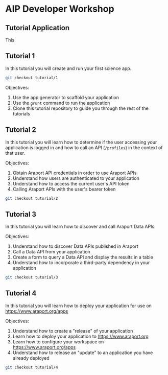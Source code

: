 # AIP Developer Workshop

## Tutorial Application

This 

## Tutorial 1

In this tutorial you will create and run your first science app.

```bash
git checkout tutorial/1
```

Objectives:

1. Use the app generator to scaffold your application
2. Use the `grunt` command to run the application
3. Clone this tutorial repository to guide you through the rest of the tutorials

## Tutorial 2

In this tutorial you will learn how to determine if the user accessing your
application is logged in and how to call an API (`/profiles`) in the context
of that user.

Objectives:

1. Obtain Araport API credentials in order to use Araport APIs
2. Understand how users are authenticated to your application
3. Understand how to access the current user's API token
4. Calling Araport APIs with the user's bearer token

```bash
git checkout tutorial/2
```

## Tutorial 3

In this tutorial you will learn how to discover and call Araport Data APIs.

Objectives:

1. Understand how to discover Data APIs published in Araport
2. Call a Data API from your application
3. Create a form to query a Data API and display the results in a table
4. Understand how to incorporate a third-party dependency in your application

```bash
git checkout tutorial/3
```

## Tutorial 4

In this tutorial you will learn how to deploy your application for use on
https://www.araport.org/apps

Objectives:

1. Understand how to create a "release" of your application
2. Learn how to deploy your application to https://www.araport.org
3. Learn how to configure your workspace on https://www.araport.org/apps
4. Understand how to release an "update" to an application you have already deployed

```bash
git checkout tutorial/4
```
